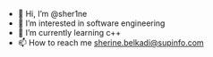 - 👋 Hi, I’m @sher1ne
- 👀 I’m interested in software engineering
- 🌱 I’m currently learning c++ 
- 📫 How to reach me sherine.belkadi@supinfo.com

<!---
sher1ne/sher1ne is a ✨ special ✨ repository because its `README.md` (this file) appears on your GitHub profile.
You can click the Preview link to take a look at your changes.
--->
